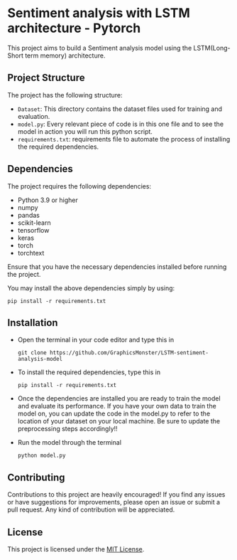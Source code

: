 # Sentiment analysis with LSTM architecture - Pytorch

This project aims to build a Sentiment analysis model using the LSTM(Long-Short term memory) architecture.

## Project Structure

The project has the following structure:

- `Dataset`: This directory contains the dataset files used for training and evaluation.
- `model.py`: Every relevant piece of code is in this one file and to see the model in action you will run this python script.
- `requirements.txt`: requirements file to automate the process of installing the required dependencies.

## Dependencies

The project requires the following dependencies:

- Python 3.9 or higher
- numpy
- pandas
- scikit-learn
- tensorflow
- keras
- torch
- torchtext

Ensure that you have the necessary dependencies installed before running the project.

You may install the above dependencies simply by using:

    pip install -r requirements.txt

## Installation

- Open the terminal in your code editor and type this in

    `git clone https://github.com/GraphicsMonster/LSTM-sentiment-analysis-model`

- To install the required dependencies, type this in

    `pip install -r requirements.txt`

- Once the dependencies are installed you are ready to train the model and evaluate its performance. If you have your own data to train the model on, you can update the code in the model.py to refer to the location of your dataset on your local machine. Be sure to update the preprocessing steps accordingly!!

- Run the model through the terminal

    `python model.py`


## Contributing

Contributions to this project are heavily encouraged! If you find any issues or have suggestions for improvements, please open an issue or submit a pull request. Any kind of contribution will be appreciated.

## License

This project is licensed under the [MIT License](LICENSE).
